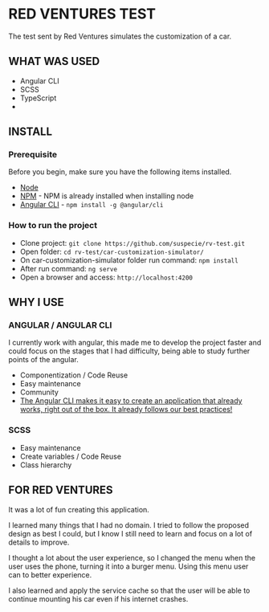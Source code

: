 # RED VENTURES TEST

The test sent by Red Ventures simulates the customization of a car.

## WHAT WAS USED

  - Angular CLI
  - SCSS
  - TypeScript
  - 

## INSTALL

### Prerequisite

Before you begin, make sure you have the following items installed.

- [Node](https://nodejs.org/en/)
- [NPM](https://www.npmjs.com/) - NPM is already installed when installing node
- [Angular CLI](https://cli.angular.io/) - ```npm install -g @angular/cli```

### How to run the project

- Clone project: ```git clone https://github.com/suspecie/rv-test.git```
- Open folder: ```cd rv-test/car-customization-simulator/```
- On car-customization-simulator folder run command: ```npm install```
- After run command: ```ng serve```
- Open a browser and access: ```http://localhost:4200```


## WHY I USE

### ANGULAR / ANGULAR CLI

I currently work with angular, this made me to develop the project faster and could focus on the stages that I had difficulty, being able to study further points of the angular.

- Componentization / Code Reuse
- Easy maintenance
- Community
- [The Angular CLI makes it easy to create an application that already works, right out of the box. It already follows our best practices! ](https://cli.angular.io/)

### SCSS

- Easy maintenance
- Create variables / Code Reuse
- Class hierarchy


## FOR RED VENTURES

It was a lot of fun creating this application.

I learned many things that I had no domain.
I tried to follow the proposed design as best I could, but I know I still need to learn and focus on a lot of details to improve.

I thought a lot about the user experience, so I changed the menu when the user uses the phone, turning it into a burger menu. Using this menu user can to better experience.

I also learned and apply the service cache so that the user will be able to continue mounting his car even if his internet crashes.
